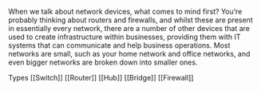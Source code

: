 When we talk about network devices, what comes to mind first? You’re probably thinking about routers and firewalls, and whilst these are present in essentially every network, there are a number of other devices that are used to create infrastructure within businesses, providing them with IT systems that can communicate and help business operations. Most networks are small, such as your home network and office networks, and even bigger networks are broken down into smaller ones.

Types
	[[Switch]]
	[[Router]]
	[[Hub]]
	[[Bridge]]
	[[Firewall]]
	









